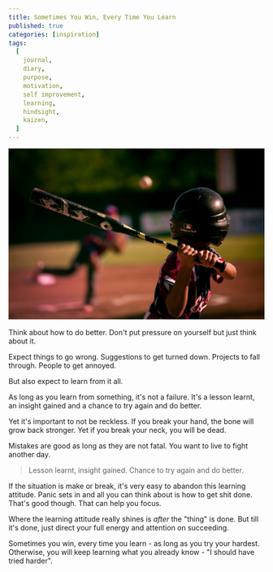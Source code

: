 ```yaml
---
title: Sometimes You Win, Every Time You Learn
published: true
categories: [inspiration]
tags:
  [
    journal,
    diary,
    purpose,
    motivation,
    self improvement,
    learning,
    hindsight,
    kaizen,
  ]
---
```


<img src='baseball.jpg' alt='Baseball' title='Photo by Eduardo Balderas on Unsplash' />

Think about how to do better. Don't put pressure on yourself but just think about it.

Expect things to go wrong. Suggestions to get turned down. Projects to fall through. People to get annoyed.

But also expect to learn from it all.

As long as you learn from something, it's not a failure. It's a lesson learnt, an insight gained and a chance to try again and do better.

Yet it's important to not be reckless. If you break your hand, the bone will grow back stronger. Yet if you break your neck, you will be dead.

Mistakes are good as long as they are not fatal. You want to live to fight another day.

> Lesson learnt, insight gained. Chance to try again and do better.

If the situation is make or break, it's very easy to abandon this learning attitude. Panic sets in and all you can think about is how to get shit done. That's good though. That can help you focus.

Where the learning attitude really shines is _after_ the "thing" is done. But till it's done, just direct your full energy and attention on succeeding.

Sometimes you win, every time you learn - as long as you try your hardest. Otherwise, you will keep learning what you already know - "I should have tried harder".
